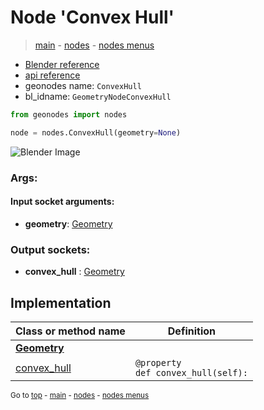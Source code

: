 # Node 'Convex Hull'

> [main](../structure.md) - [nodes](nodes.md) - [nodes menus](nodes_menus.md)

- [Blender reference](https://docs.blender.org/manual/en/latest/modeling/geometry_nodes/geometry/convex_hull.html)
- [api reference](https://docs.blender.org/api/current/bpy.types.GeometryNodeConvexHull.html)
- geonodes name: `ConvexHull`
- bl_idname: `GeometryNodeConvexHull`

```python
from geonodes import nodes

node = nodes.ConvexHull(geometry=None)
```

![Blender Image](https://docs.blender.org/manual/en/latest/_images/node-types_GeometryNodeConvexHull.webp)

### Args:

#### Input socket arguments:

- **geometry**: [Geometry](Geometry.md)

### Output sockets:

- **convex_hull** : [Geometry](Geometry.md)

## Implementation

| Class or method name | Definition |
|----------------------|------------|
| **[Geometry](Geometry.md)** |
| [convex_hull](Geometry.md#convex_hull-property) | `@property`<br> `def convex_hull(self):` |

<sub>Go to [top](#node-Convex-Hull) - [main](../structure.md) - [nodes](nodes.md) - [nodes menus](nodes_menus.md)</sub>

